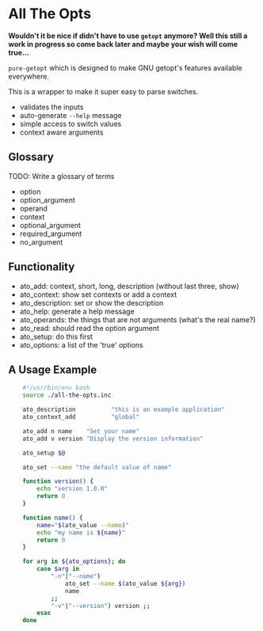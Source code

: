 # All The Opts

**Wouldn't it be nice if didn't have to use `getopt` anymore? Well this still a work in progress so come back later and maybe your wish will come true...**

`pure-getopt` which is designed to make GNU getopt's features available everywhere.

This is a wrapper to make it super easy to parse switches.

- validates the inputs
- auto-generate `--help` message
- simple access to switch values
- context aware arguments


## Glossary

TODO: Write a glossary of terms

- option
- option_argument
- operand
- context
- optional_argument
- required_argument
- no_argument


## Functionality

- ato_add:             context, short, long, description (without last three, show)
- ato_context:         show set contexts or add a context
- ato_description:     set or show the description
- ato_help:            generate a help message
- ato_operands:        the things that are not arguments (what's the real name?)
- ato_read:            should read the option argument
- ato_setup:           do this first
- ato_options:         a list of the 'true' options

## A Usage Example

``` bash
    #!/usr/bin/env bash
    source ./all-the-opts.inc

    ato_description          "this is an example application"
    ato_context_add          "global"

    ato_add n name    "Set your name"
    ato_add v version "Display the version information"

    ato_setup $@

    ato_set --name "the default value of name"

    function version() {
        echo "version 1.0.0"
        return 0
    }

    function name() {
        name="$(ato_value --name)"
        echo "my name is ${name}"
        return 0
    }

    for arg in ${ato_options}; do
        case $arg in
            "-n"|"--name")
                ato_set --name $(ato_value ${arg})
                name
            ;;
            "-v"|"--version") version ;;
        esac
    done
```
